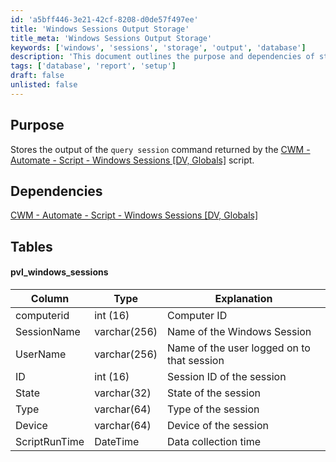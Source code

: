 ```yaml
---
id: 'a5bff446-3e21-42cf-8208-d0de57f497ee'
title: 'Windows Sessions Output Storage'
title_meta: 'Windows Sessions Output Storage'
keywords: ['windows', 'sessions', 'storage', 'output', 'database']
description: 'This document outlines the purpose and dependencies of storing the output from the query session command, specifically focusing on the Windows Sessions data structure and its associated table schema. It also references the necessary script for retrieving session data.'
tags: ['database', 'report', 'setup']
draft: false
unlisted: false
---
```


## Purpose

Stores the output of the `query session` command returned by the [CWM - Automate - Script - Windows Sessions [DV, Globals]](<../scripts/Windows Sessions DV, Globals.md>) script.

## Dependencies

[CWM - Automate - Script - Windows Sessions [DV, Globals]](<../scripts/Windows Sessions DV, Globals.md>)

## Tables

#### pvl_windows_sessions

| Column        | Type         | Explanation                                 |
|---------------|--------------|---------------------------------------------|
| computerid    | int (16)     | Computer ID                                 |
| SessionName   | varchar(256) | Name of the Windows Session                 |
| UserName      | varchar(256) | Name of the user logged on to that session  |
| ID            | int (16)     | Session ID of the session                   |
| State         | varchar(32)  | State of the session                        |
| Type          | varchar(64)  | Type of the session                         |
| Device        | varchar(64)  | Device of the session                       |
| ScriptRunTime | DateTime     | Data collection time                        |

